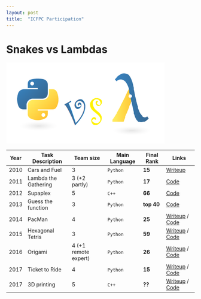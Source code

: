 ```yaml
---
layout: post
title:  "ICFPC Participation"
---
```


# Snakes vs Lambdas
![](img/snakes-vs-lambdas.png)


| Year | Task Description | Team size | Main Language | Final Rank | Links |
|------|------------------|-----------|----------|------|--------------------|
| 2010 | Cars and Fuel | 3 | `Python` | **15** |  [Writeup](http://codeforces.com/blog/entry/480) |
| 2011 | Lambda the Gathering | 3 (+2 partly) | `Python` | **17** | [Code](https://github.com/pankdm/icfpc-2011) |
| 2012 | Supaplex | 5 | `C++` | **66** | [Code](https://github.com/pankdm/icfpc-2012) |
| 2013 | Guess the function | 3 | `Python` | **top 40**  | [Code](https://github.com/pankdm/icfpc-2013) |
| 2014 | PacMan | 4 | `Python` | **25** | [Writeup](/icfpc-2014.html) / [Code](https://github.com/pankdm/icfpc-2014) |
| 2015 | Hexagonal Tetris | 3 | `Python` | **59** |  [Writeup](/icfpc-2015.html) / [Code](https://github.com/pankdm/icfpc-2015) |
| 2016 | Origami | 4 (+1 remote expert) | `Python` | **26** |  [Writeup](/icfpc-2016.html) / [Code](https://github.com/pankdm/icfpc-2016) |
| 2017 | Ticket to Ride | 4 | `Python` | **15** | [Writeup](/icfpc-2017.html) / [Code](https://github.com/pankdm/icfpc-2017) |
| 2017 | 3D printing | 5 | `C++` | **??** | [Writeup](/icfpc-2018.html) / [Code](https://github.com/pankdm/icfpc-2018) |
